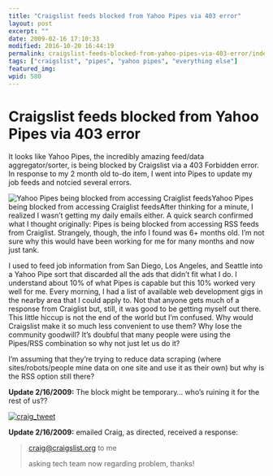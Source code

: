```yaml
---
title: "Craigslist feeds blocked from Yahoo Pipes via 403 error"
layout: post
excerpt: ""
date: 2009-02-16 17:10:33
modified: 2016-10-20 16:44:19
permalink: craigslist-feeds-blocked-from-yahoo-pipes-via-403-error/index.html
tags: ["craigslist", "pipes", "yahoo pipes", "everything else"]
featured_img: 
wpid: 580
---
```


# Craigslist feeds blocked from Yahoo Pipes via 403 error

It looks like Yahoo Pipes, the incredibly amazing feed/data aggregator/sorter, is being blocked by Craigslist via a 403 Forbidden error. In response to my 2 month old to-do item, I went into Pipes to update my job feeds and notcied several errors.

![Yahoo Pipes being blocked from accessing Craiglist feeds](/_images/2009/02/pipes_blocked.jpg "pipes_blocked")Yahoo Pipes being blocked from accessing Craiglist feedsAfter thinking for a minute, I realized I wasn’t getting my daily emails either. A quick search confirmed what I thought originally: Pipes is being blocked from accessing RSS feeds from Craiglist. Strangely, though, the info I found was 6+ months old. I’m not sure why this would have been working for me for many months and now just tank.

I used to feed job information from San Diego, Los Angeles, and Seattle into a Yahoo Pipe sort that discarded all the ads that didn’t fit what I do. I understand about 10% of what Pipes is capable but this 10% worked very well for me. Every morning, I had a list of available web development gigs in the nearby area that I could apply to. Not that anyone gets much of a response from Craiglist but, still, it was good to be getting myself out there. This little hiccup is not the end of the world but I’m confused. Why would Craigslist make it so much less convenient to use them? Why lose the community goodwill? It’s doubful that many people were using the Pipes/RSS combination so why not just let us do it?

I’m assuming that they’re trying to reduce data scraping (where sites/robots/people mine data on one site and use it as their own) but why is the RSS option still there?

**Update 2/16/2009:** The block might be temporary… who’s ruining it for the rest of us??

[![craig_tweet](/_images/2009/02/craig_tweet.jpg "craig_tweet")](http://twitter.com/craignewmark/status/1215808123)

**Update 2/16/2009:** emailed Craig, as directed, received a response:

> craig@craigslist.org to me
> 
> asking tech team now regarding problem, thanks!